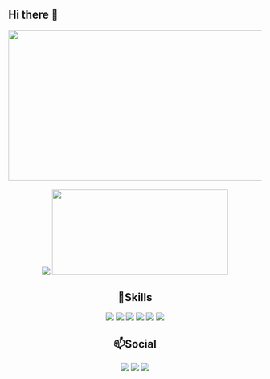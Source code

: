 ## Hi there 👋
<div align="center">
    <a href="https://www.solve-nyang.com"><img src="https://api.solve-nyang.com/compose/sh010510" width="600" height="300"/></a>
</div>
<br>
<div align="center">
    <a href = "https://solved.ac/sh010510"><img src="https://mazassumnida.wtf/api/v2/generate_badge?boj=sh010510"/></a>
    <img src="https://github-readme-stats.vercel.app/api/top-langs/?username=swatper&langs_count=6&layout=compact&theme=tokyonight" width="350" height="170" style="object-fit: fill;"/>
</div>

<div align="center">
    <h2>🥔Skills</h2>
    <img src = "https://img.shields.io/badge/C++-00599C.svg?&style=flat&logo=Cplusplus&logoColor=White">
    <img src = "https://img.shields.io/badge/C%23-A566FF?style=flat&logo=csharp&logoColor=white">
    <img src = "https://img.shields.io/badge/JAVA-007396?style=flat&logo=OpenJDK&logoColor=white">
    <img src = "https://img.shields.io/badge/Unity-000000.svg?style=flat&logo=unity">
    <img src = "https://img.shields.io/badge/Oracle-FF0000?style=flat&logo=oracle&logoColor=white">
    <img src = "https://img.shields.io/badge/Flutter-7BC7F3?style=flat&logo=flutter&logoColor=white">
</div>

<div align="center">
    <h2>📫Social</h2>
    <a href ="https://discord.com/users/381621213597794314"><img src = "https://img.shields.io/badge/Discord-5865F2.svg?style=flat&logo=Discord&logoColor=white"/></a> 
    <a href ="mailto:sh010510@naver.com"> <img src = "https://img.shields.io/badge/Naver-03C75A.svg?style=flat&logo=Naver&logoColor=white"/></a> 
    <a href ="mailto:kg010511@gmail.com"> <img src = "https://img.shields.io/badge/Gmail-FFFFFF.svg?style=flat&logo=Gmail&logoColor=Red"/></a>
</div>

<!--[![mazandi profile](http://mazandi.herokuapp.com/api?handle=sh010510&theme=dark)](https://solved.ac/sh010510)-->

<!--
Here are some ideas to get you started:

- 🔭 I’m currently working on ...
- 🌱 I’m currently learning ...
- 👯 I’m looking to collaborate on ...
- 🤔 I’m looking for help with ...
- 💬 Ask me about ...
- 📫 How to reach me: ...
- 😄 Pronouns: ...
- ⚡ Fun fact: ...
-->

